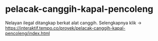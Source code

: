 # pelacak-canggih-kapal-pencoleng
 Nelayan ilegal ditangkap berkat alat canggih. Selengkapnya klik -> https://interaktif.tempo.co/proyek/pelacak-canggih-kapal-pencoleng/index.html
